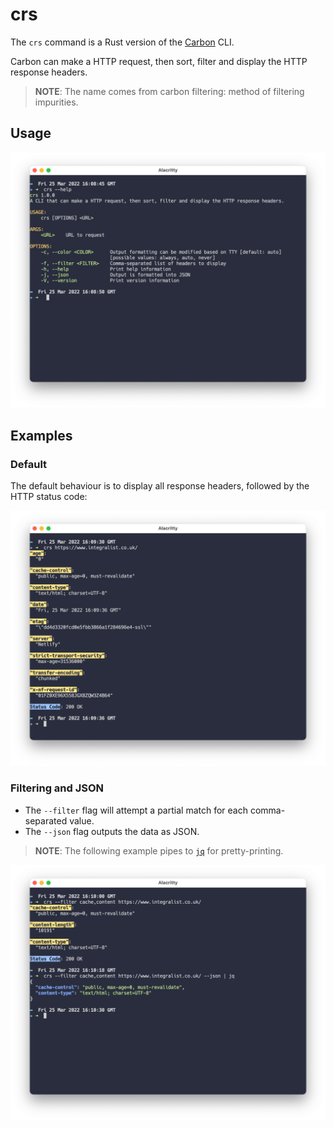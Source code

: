 # crs

The `crs` command is a Rust version of the [Carbon](https://github.com/Integralist/carbon) CLI.

Carbon can make a HTTP request, then sort, filter and display the HTTP response headers. 

> **NOTE**: The name comes from carbon filtering: method of filtering impurities.

## Usage

![Usage](./static/1-Help.png)

## Examples

### Default

The default behaviour is to display all response headers, followed by the HTTP status code:

![Usage](./static/2-Default.png)

### Filtering and JSON

- The `--filter` flag will attempt a partial match for each comma-separated value.
- The `--json` flag outputs the data as JSON.

> **NOTE**: The following example pipes to [`jq`](https://stedolan.github.io/jq/) for pretty-printing.

![Example of filtering and JSON](./static/3-Filter-and-JSON.png)
